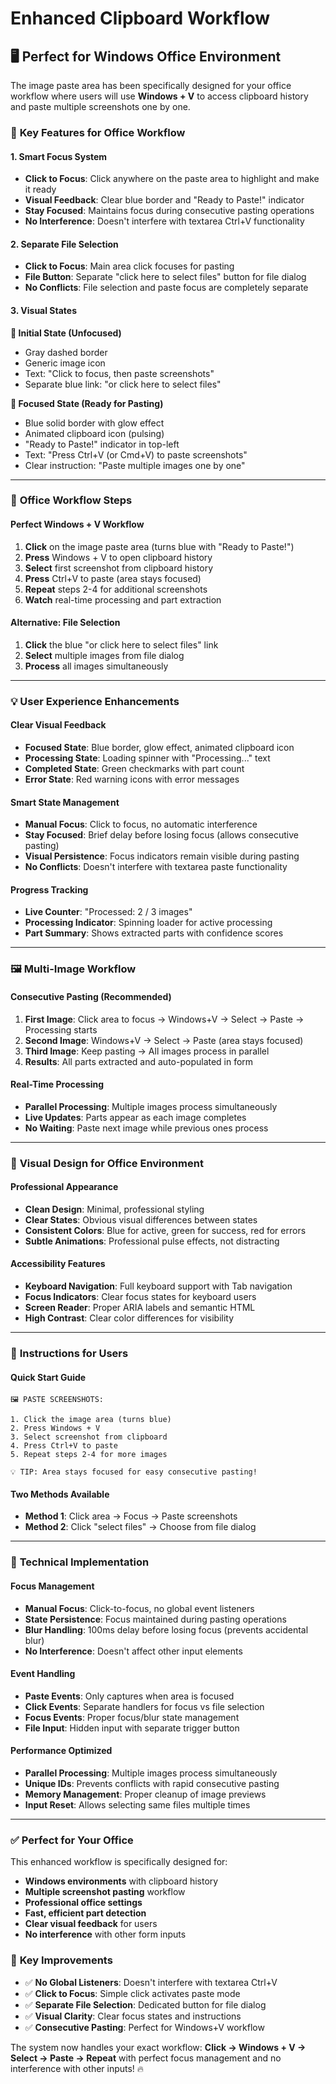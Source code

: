 # Enhanced Clipboard Workflow

## 🖥️ **Perfect for Windows Office Environment**

The image paste area has been specifically designed for your office workflow where users will use **Windows + V** to access clipboard history and paste multiple screenshots one by one.

### 🎯 **Key Features for Office Workflow**

#### **1. Smart Focus System**
- **Click to Focus**: Click anywhere on the paste area to highlight and make it ready
- **Visual Feedback**: Clear blue border and "Ready to Paste!" indicator
- **Stay Focused**: Maintains focus during consecutive pasting operations
- **No Interference**: Doesn't interfere with textarea Ctrl+V functionality

#### **2. Separate File Selection**
- **Click to Focus**: Main area click focuses for pasting
- **File Button**: Separate "click here to select files" button for file dialog
- **No Conflicts**: File selection and paste focus are completely separate

#### **3. Visual States**

**🔘 Initial State (Unfocused)**
- Gray dashed border
- Generic image icon
- Text: "Click to focus, then paste screenshots"
- Separate blue link: "or click here to select files"

**🔵 Focused State (Ready for Pasting)**
- Blue solid border with glow effect
- Animated clipboard icon (pulsing)
- "Ready to Paste!" indicator in top-left
- Text: "Press Ctrl+V (or Cmd+V) to paste screenshots"
- Clear instruction: "Paste multiple images one by one"

---

### 🚀 **Office Workflow Steps**

#### **Perfect Windows + V Workflow**
1. **Click** on the image paste area (turns blue with "Ready to Paste!")
2. **Press** Windows + V to open clipboard history
3. **Select** first screenshot from clipboard history
4. **Press** Ctrl+V to paste (area stays focused)
5. **Repeat** steps 2-4 for additional screenshots
6. **Watch** real-time processing and part extraction

#### **Alternative: File Selection**
1. **Click** the blue "or click here to select files" link
2. **Select** multiple images from file dialog
3. **Process** all images simultaneously

---

### 💡 **User Experience Enhancements**

#### **Clear Visual Feedback**
- **Focused State**: Blue border, glow effect, animated clipboard icon
- **Processing State**: Loading spinner with "Processing..." text  
- **Completed State**: Green checkmarks with part count
- **Error State**: Red warning icons with error messages

#### **Smart State Management**
- **Manual Focus**: Click to focus, no automatic interference
- **Stay Focused**: Brief delay before losing focus (allows consecutive pasting)
- **Visual Persistence**: Focus indicators remain visible during pasting
- **No Conflicts**: Doesn't interfere with textarea paste functionality

#### **Progress Tracking**
- **Live Counter**: "Processed: 2 / 3 images"
- **Processing Indicator**: Spinning loader for active processing
- **Part Summary**: Shows extracted parts with confidence scores

---

### 🖼️ **Multi-Image Workflow**

#### **Consecutive Pasting (Recommended)**
1. **First Image**: Click area to focus → Windows+V → Select → Paste → Processing starts
2. **Second Image**: Windows+V → Select → Paste (area stays focused)
3. **Third Image**: Keep pasting → All images process in parallel
4. **Results**: All parts extracted and auto-populated in form

#### **Real-Time Processing**
- **Parallel Processing**: Multiple images process simultaneously
- **Live Updates**: Parts appear as each image completes
- **No Waiting**: Paste next image while previous ones process

---

### 🎨 **Visual Design for Office Environment**

#### **Professional Appearance**
- **Clean Design**: Minimal, professional styling
- **Clear States**: Obvious visual differences between states
- **Consistent Colors**: Blue for active, green for success, red for errors
- **Subtle Animations**: Professional pulse effects, not distracting

#### **Accessibility Features**
- **Keyboard Navigation**: Full keyboard support with Tab navigation
- **Focus Indicators**: Clear focus states for keyboard users
- **Screen Reader**: Proper ARIA labels and semantic HTML
- **High Contrast**: Clear color differences for visibility

---

### 📝 **Instructions for Users**

#### **Quick Start Guide**
```
🖼️ PASTE SCREENSHOTS:

1. Click the image area (turns blue)
2. Press Windows + V 
3. Select screenshot from clipboard
4. Press Ctrl+V to paste
5. Repeat steps 2-4 for more images

💡 TIP: Area stays focused for easy consecutive pasting!
```

#### **Two Methods Available**
- **Method 1**: Click area → Focus → Paste screenshots
- **Method 2**: Click "select files" → Choose from file dialog

---

### 🔧 **Technical Implementation**

#### **Focus Management**
- **Manual Focus**: Click-to-focus, no global event listeners
- **State Persistence**: Focus maintained during pasting operations
- **Blur Handling**: 100ms delay before losing focus (prevents accidental blur)
- **No Interference**: Doesn't affect other input elements

#### **Event Handling**
- **Paste Events**: Only captures when area is focused
- **Click Events**: Separate handlers for focus vs file selection
- **Focus Events**: Proper focus/blur state management
- **File Input**: Hidden input with separate trigger button

#### **Performance Optimized**
- **Parallel Processing**: Multiple images process simultaneously
- **Unique IDs**: Prevents conflicts with rapid consecutive pasting
- **Memory Management**: Proper cleanup of image previews
- **Input Reset**: Allows selecting same files multiple times

---

### ✅ **Perfect for Your Office**

This enhanced workflow is specifically designed for:
- **Windows environments** with clipboard history
- **Multiple screenshot pasting** workflow
- **Professional office settings**
- **Fast, efficient part detection**
- **Clear visual feedback** for users
- **No interference** with other form inputs

### 🚀 **Key Improvements**

- ✅ **No Global Listeners**: Doesn't interfere with textarea Ctrl+V
- ✅ **Click to Focus**: Simple click activates paste mode
- ✅ **Separate File Selection**: Dedicated button for file dialog
- ✅ **Visual Clarity**: Clear focus states and instructions
- ✅ **Consecutive Pasting**: Perfect for Windows+V workflow

The system now handles your exact workflow: **Click → Windows + V → Select → Paste → Repeat** with perfect focus management and no interference with other inputs! 🔥 